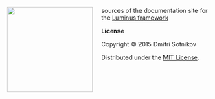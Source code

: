 
<img src="https://raw.githubusercontent.com/luminus-framework/luminus/master/resources/public/img/luminus.png"
 hspace="20" align="left" height="200"/>
 

sources of the documentation site for the [Luminus framework](http://www.luminusweb.net) 

**License**

Copyright © 2015 Dmitri Sotnikov

Distributed under the [MIT License](http://opensource.org/licenses/MIT).
